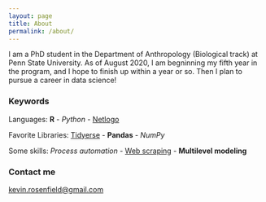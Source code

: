 ```yaml
---
layout: page
title: About
permalink: /about/
---
```

<style type="text/css">tab { margin-left: 40px; }</style>

I am  a PhD student in the Department of Anthropology (Biological track) at Penn State University. As of August 2020, I am begninning my fifth year in the program, and I hope to finish up within a year or so. Then I plan to pursue a career in data science!

### Keywords
Languages: <b>R</b> - <i>Python</i> - <u>Netlogo</u>  
<p class="tab">Favorite Libraries: <u>Tidyerse</u> - <b>Pandas</b> - <i>NumPy</i></p> 
<p class="tab"><p class="tab">Some skills: <i>Process automation</i> - <u>Web scraping</u> - <b>Multilevel modeling</b></p></p>

### Contact me

[kevin.rosenfield@gmail.com](mailto:kevin.rosenfield@gmail.com)
